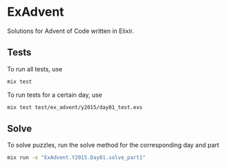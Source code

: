 # ExAdvent

Solutions for Advent of Code written in Elixir.

## Tests

To run all tests, use

```bash
mix test
```

To run tests for a certain day, use

```bash
mix test test/ex_advent/y2015/day01_test.exs
```

## Solve

To solve puzzles, run the solve method for the corresponding day and part

```bash
mix run -e "ExAdvent.Y2015.Day01.solve_part1"
```
